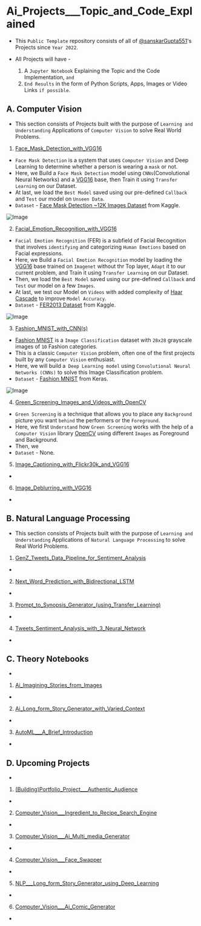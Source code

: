 # Ai_Projects___Topic_and_Code_Explained

* This `Public Template` repository consists of all of [@sanskarGupta551](https://github.com/sanskarGupta551)'s Projects since `Year 2022`.

* All Projects will have -
    1. A `Jupyter Notebook` Explaining the Topic and the Code Implementation, `and`
    2. `End Results` in the form of Python Scripts, Apps, Images or Video Links `if possible`.

## A. Computer Vision 

* This section consists of Projects built with the purpose of `Learning and Understanding` Applications of `Computer Vision` to solve Real World Problems.

1. [Face_Mask_Detection_with_VGG16](https://github.com/sanskarGupta551/Ai_Projects___Topic_and_Code_Explained/blob/main/Computer_Vision___Face_Mask_Detection_with_VGG16/Face_Mask_Detection_with_VGG16.ipynb)

* `Face Mask Detection` is a system that uses `Computer Vision` and Deep Learning to determine whether a person is wearing a `mask` or not.
* Here, we Build a `Face Mask Detection` model using `CNNs`(Convolutional Neural Networks) and a [VGG16](https://www.tensorflow.org/api_docs/python/tf/keras/applications/vgg16/VGG16) base, then Train it using `Transfer Learning` on our Dataset.
* At last, we load the `Best Model` saved using our pre-defined `Callback` and `Test` our model on `Unseen Data`.
* `Dataset` - [Face Mask Detection ~12K Images Dataset](https://www.kaggle.com/datasets/ashishjangra27/face-mask-12k-images-dataset) from Kaggle.

![Image](https://www.intertecsystems.com/wp-content/uploads/2020/05/face-mask-detection-software-e1591538656411.png)

2. [Facial_Emotion_Recognition_with_VGG16](https://github.com/sanskarGupta551/Ai_Projects___Topic_and_Code_Explained/blob/main/Computer_Vision___Facial_Emotion_Recognition_with_VGG16/Facial_Emotion_Recognition_with_VGG16.ipynb)

* `Facial Emotion Recognition` (FER) is a subfield of Facial Recognition that involves `identifying` and categorizing `Human Emotions` based on Facial expressions.
* Here, we Build a `Facial Emotion Recognition` model by loading the [VGG16](https://www.tensorflow.org/api_docs/python/tf/keras/applications/vgg16/VGG16) base trained on `Imagenet` without thr Top layer, `Adapt` it to our current problem, and Train it using `Transfer Learning` on our Dataset. 
* Then, we load the `Best Model` saved using our pre-defined `Callback` and `Test` our model on a few `Images`.
* At last, we test our Model on `Videos` with added complexity of [Haar Cascade](https://docs.opencv.org/3.4/d2/d99/tutorial_js_face_detection.html) to improve `Model Accuracy`.
* `Dataset` - [FER2013 Dataset](https://www.kaggle.com/c/challenges-in-representation-learning-facial-expression-recognition-challenge/data) from Kaggle.

![Image](https://i.pinimg.com/originals/b0/bb/1d/b0bb1d0b86bdca1de8ead928064d09d8.png)

3. [Fashion_MNIST_with_CNN(s)](https://github.com/sanskarGupta551/Ai_Projects___Topic_and_Code_Explained/blob/main/Computer_Vision___Fashion_MNIST_with_CNN(s)/Fashion_MNIST_with_CNN(s).ipynb)

* [Fashion MNIST](https://keras.io/api/datasets/fashion_mnist/) is a `Image Classification` dataset with `28x28` grayscale images of `10` Fashion categories.
* This is a classic `Computer Vision` problem, often one of the first projects built by any `Computer Vision` enthusiast.
* Here, we will build a` Deep Learning model` using `Convolutional Neural Networks (CNNs)` to solve this Image Classification problem.
* `Dataset` - [Fashion MNIST](https://keras.io/api/datasets/fashion_mnist/) from Keras.

![Image](https://thiagolcmelo.github.io/assets/img/fashion-mnist.png)

4. [Green_Screening_Images_and_Videos_with_OpenCV](https://github.com/sanskarGupta551/Ai_Projects___Topic_and_Code_Explained/blob/main/Computer_Vision___Green_Screening_Images_and_Videos_with_OpenCV/Green_Screening_Images_and_Videos_with_OpenCV.ipynb)

* `Green Screening` is a technique that allows you to place any `Background` picture you want `behind` the performers or the `Foreground`.
* Here, we first `Understand` how `Green Screening` works with the help of a `Computer Vision` library [OpenCV](https://opencv.org/) using different `Images` as Foreground and Background.
* Then, we 
* `Dataset` - None.

5. [Image_Captioning_with_Flickr30k_and_VGG16](https://github.com/sanskarGupta551/Ai_Projects___Topic_and_Code_Explained/blob/main/Computer_Vision___Image_Captioning_with_Flickr30k_and_VGG16/Image_Captioning_with_Flickr30k_and_VGG16.ipynb)

* 

6. [Image_Deblurring_with_VGG16](https://github.com/sanskarGupta551/Ai_Projects___Topic_and_Code_Explained/blob/main/Computer_Vision___Image_Deblurring_with_VGG16/Image_Deblurring_with_VGG16.ipynb)

* 

## B. Natural Language Processing

* This section consists of Projects built with the purpose of `Learning and Understanding` Applications of `Natural Language Processing` to solve Real World Problems.

1. [GenZ_Tweets_Data_Pipeline_for_Sentiment_Analysis](https://github.com/sanskarGupta551/Ai_Projects___Topic_and_Code_Explained/blob/main/NLP___GenZ_Tweets_Data_Pipeline_for_Sentiment_Analysis/GenZ_Tweets_Data_Pipeline_for_Sentiment_Analysis.ipynb)

* 

2. [Next_Word_Prediction_with_Bidirectional_LSTM](https://github.com/sanskarGupta551/Ai_Projects___Topic_and_Code_Explained/blob/main/NLP___Next_Word_Prediction_with_Bidirectional_LSTM/Next_Word_Prediction_with_Bidirectional_LSTM.ipynb)

* 

3. [Prompt_to_Synopsis_Generator_(using_Transfer_Learning)](https://github.com/sanskarGupta551/Ai_Projects___Topic_and_Code_Explained/blob/main/NLP___Prompt_to_Plot_Summary_Generator/Prompt_to_Synopsis_Generator_(using_Transfer_Learning).ipynb)

* 

4. [Tweets_Sentiment_Analysis_with_3_Neural_Network](https://github.com/sanskarGupta551/Ai_Projects___Topic_and_Code_Explained/blob/main/NLP___Tweets_Sentiment_Ananlysis_with_3_Neural_Networks/Tweets_Sentiment_Analysis_with_3_Neural_Network.ipynb)

* 

## C. Theory Notebooks

* 

1. [Ai_Imagining_Stories_from_Images](https://github.com/sanskarGupta551/Ai_Projects___Topic_and_Code_Explained/blob/main/Theory_Notebooks/Ai_Imagining_Stories_from_Images.ipynb)

* 

2. [Ai_Long_form_Story_Generator_with_Varied_Context](https://github.com/sanskarGupta551/Ai_Projects___Topic_and_Code_Explained/blob/main/Theory_Notebooks/Ai_Long_form_Story_Generator_with_Varied_Context.ipynb)

* 

3. [AutoML___A_Brief_Introduction](https://github.com/sanskarGupta551/Ai_Projects___Topic_and_Code_Explained/blob/main/Theory_Notebooks/AutoML___A_Brief_Introduction.ipynb)

* 

## D. Upcoming Projects

* 

1. [(Building)Portfolio_Project___Authentic_Audience](https://github.com/sanskarGupta551/Ai_Projects___Topic_and_Code_Explained/tree/main/(Building)Portfolio_Project___Authentic_Audience)

* 

2. [Computer_Vision___Ingredient_to_Recipe_Search_Engine](https://github.com/sanskarGupta551/Ai_Projects___Topic_and_Code_Explained/tree/main/Upcoming_Projects/Computer_Vision___Ingredient_to_Recipe_Search_Engine)

* 

3. [Computer_Vision___Ai_Multi_media_Generator](https://github.com/sanskarGupta551/Ai_Projects___Topic_and_Code_Explained/tree/main/Upcoming_Projects/Computer_Vision___Ai_Multi_media_Generator)

* 

4. [Computer_Vision___Face_Swapper](https://github.com/sanskarGupta551/Ai_Projects___Topic_and_Code_Explained/tree/main/Upcoming_Projects/Computer_Vision___Face_Swapper)

* 

5. [NLP___Long_form_Story_Generator_using_Deep_Learning](https://github.com/sanskarGupta551/Ai_Projects___Topic_and_Code_Explained/tree/main/Upcoming_Projects/NLP___Long_form_Story_Generator_using_Deep_Learning)

* 

6. [Computer_Vision___Ai_Comic_Generator](https://github.com/sanskarGupta551/Ai_Projects___Topic_and_Code_Explained/tree/main/Upcoming_Projects/Computer_Vision___Ai_Comic_Generator)

* 

